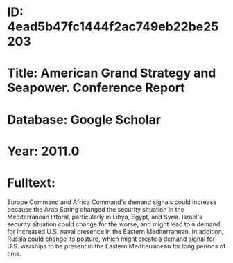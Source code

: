 # ID: 4ead5b47fc1444f2ac749eb22be25203
# Title: American Grand Strategy and Seapower. Conference Report
# Database: Google Scholar
# Year: 2011.0
# Fulltext:
Europe Command and Africa Command's demand signals could increase because the Arab Spring changed the security situation in the Mediterranean littoral, particularly in Libya, Egypt, and Syria.
Israel's security situation could change for the worse, and might lead to a demand for increased U.S. naval presence in the Eastern Mediterranean.
In addition, Russia could change its posture, which might create a demand signal for U.S. warships to be present in the Eastern Mediterranean for long periods of time.